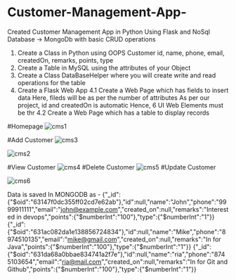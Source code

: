 # Customer-Management-App-
Created Customer Management App in Python Using Flask and  NoSql Database -> MongoDb with basic CRUD operations 

1. Create a Class in Python using OOPS
    Customer
        id, name, phone, email, createdOn, remarks, points, type
2. Create a Table in MySQL using the attributes of your Object
3. Create a Class DataBaseHelper where you will create write and read operations for the table
4. Create a Flask Web App
    4.1 Create a Web Page which has fields to insert data
        Here, fileds will be as per the number of attributes
        As per our project, id and createdOn is automatic
        Hence, 6 UI Web Elements must be thr
    4.2 Create a Web Page which has a table to display records


#Homepage
![cms1](https://user-images.githubusercontent.com/81138092/189519999-013e1137-3c1c-4f1f-87f1-007d7a588bd4.png)

#Add Customer
![cms3](https://user-images.githubusercontent.com/81138092/189520258-8369565d-9973-4303-b536-fa7dc048d57c.png)

![cms2](https://user-images.githubusercontent.com/81138092/189520257-12c24518-0a78-4d10-9248-580341e28e14.png)



#View Customer
![cms4](https://user-images.githubusercontent.com/81138092/189520262-a58561fc-95ac-45be-8f3b-a41412332e71.png)
#Delete Customer
![cms5](https://user-images.githubusercontent.com/81138092/189520400-93701a6f-ecc6-4c15-8709-7c8ff059f4d3.png)
#Update Customer

![cms6](https://user-images.githubusercontent.com/81138092/189520401-0c66466b-7c9f-4247-a9f6-cd14b43b6b88.png)


Data is saved In MONGODB  as -
{"_id":{"$oid":"63147f0dc355ff02cd7e62ab"},"id":null,"name":"John","phone":"9999911111","email":"john@example.com","created_on":null,"remarks":"Interested in devops","points":{"$numberInt":"100"},"type":{"$numberInt":"1"}}
{"_id":{"$oid":"631ac082da1e138856724834"},"id":null,"name":"Mike","phone":"8974510135","email":"mike@gmail.com","created_on":null,"remarks":"In for Java","points":{"$numberInt":"100"},"type":{"$numberInt":"1"}}
{"_id":{"$oid":"631da68a0bbae834741a2f7e"},"id":null,"name":"ria","phone":"8745103654","email":"ria@mail.com","created_on":null,"remarks":"In for Git and Github","points":{"$numberInt":"100"},"type":{"$numberInt":"1"}}
